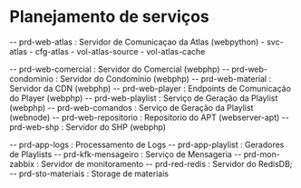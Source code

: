 # Planejamento de serviços

--  prd-web-atlas		: Servidor de Comunicaçao da Atlas (webpython) 
	- svc-atlas
	- cfg-atlas
	- vol-atlas-source
	- vol-atlas-cache

--  prd-web-comercial	: Servidor do Comercial (webphp)
--  prd-web-condominio	: Servidor do Condomínio (webphp)
--  prd-web-material	: Servidor da CDN (webphp)
--  prd-web-player 		: Endpoints de Comunicação do Player (webphp)
--  prd-web-playlist	: Serviço de Geração da Playlist (webphp)
--  prd-web-comandos	: Serviço de Geração da Playlist (webnode)
--  prd-web-repositorio : Repositorio do APT (webserver-apt)
--  prd-web-shp 		: Servidor do SHP (webphp)

--  prd-app-logs		: Processamento de Logs
--  prd-app-playlist	: Geradores de Playlists
--  prd-kfk-mensageiro	: Serviço de Mensageria
--  prd-mon-zabbix		: Servidor de monitoramento
--  prd-red-redis		: Servidor do RedisDB;
--  prd-sto-materiais	: Storage de materiais

